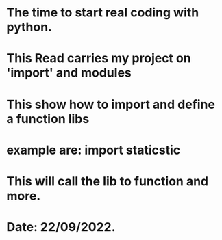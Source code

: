  # The time to start real coding with python.
# This Read carries my project on 'import' and modules
# This show how to import and define a function libs
# example are: import staticstic
# This will call the lib to function and more.
# Date: 22/09/2022.
